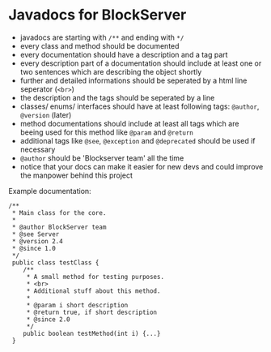 Javadocs for BlockServer
====
* javadocs are starting with ```/**``` and ending with ```*/```
* every class and method should be documented
* every documentation should have a description and a tag part
* every description part of a documentation should include at least one or two sentences which are describing the object shortly
* further and detailed informations should be seperated by a html line seperator (```<br>```)
* the description and the tags should be seperated by a line
* classes/ enums/ interfaces should have at least following tags: ```@author```, ```@version``` (later)
* method documentations should include at least all tags which are beeing used for this method like ```@param``` and ```@return```
* additional tags like ```@see```, ```@exception``` and ```@deprecated``` should be used if necessary
* ```@author``` should be 'Blockserver team' all the time
* notice that your docs can make it easier for new devs and could improve the manpower behind this project


Example documentation:

```
/**
 * Main class for the core.
 *
 * @author BlockServer team
 * @see Server
 * @version 2.4
 * @since 1.0
 */
 public class testClass {
    /**
     * A small method for testing purposes.
     * <br>
     * Additional stuff about this method.
     *
     * @param i short description
     * @return true, if short description
     * @since 2.0
     */
    public boolean testMethod(int i) {...}
 }
 ```